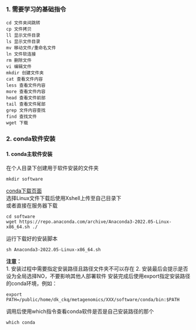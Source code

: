 ### 1. 需要学习的基础指令
    cd 文件夹间跳转
    cp 文件拷贝
    ll 显示文件目录
    ls 显示文件目录
    mv 移动文件/重命名文件
    ln 文件软连接
    rm 删除文件
    vi 编辑文件
    mkdir 创建文件夹
    cat 查看文件内容
    less 查看文件内容
    more 查看文件内容
    head 查看文件前部
    tail 查看文件尾部
    grep 文件内容查找
    find 查找文件
    wget 下载

### 2. conda软件安装
#### 1. conda主软件安装
在个人目录下创建用于软件安装的文件夹
```shell
mkdir software
```
  
[conda下载页面](https://www.anaconda.com/products/distribution)  
选择Linux文件下载后使用Xshell上传至自己目录下  
或者直接在服务器下载  
```shell
cd software
wget https://repo.anaconda.com/archive/Anaconda3-2022.05-Linux-x86_64.sh ./
```
运行下载好的安装脚本
```shell
sh Anaconda3-2022.05-Linux-x86_64.sh
```
**注意：**  
    1. 安装过程中需要指定安装路径且路径文件夹不可以存在
    2. 安装最后会提示是否设为全局选择NO，不要影响其他人部署软件
安装完成后使用export指定安装路径的conda环境，例如：  
```shell
export PATH=/public/home/dk_ckq/metagenomics/XXX/software/conda/bin:$PATH
```
调用后使用which指令查看conda软件是否是自己安装路径的那个
```shell
which conda
```

